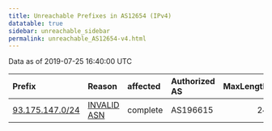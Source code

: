 ```yaml
---
title: Unreachable Prefixes in AS12654 (IPv4)
datatable: true
sidebar: unreachable_sidebar
permalink: unreachable_AS12654-v4.html
---
```


Data as of 2019-07-25 16:40:00 UTC


<div class="datatable-begin"></div>

| Prefix                                                   | Reason                                                                                                 | affected   | Authorized AS   |   MaxLength | Anchor                                         |   unreachable /24s |
|:---------------------------------------------------------|:-------------------------------------------------------------------------------------------------------|:-----------|:----------------|------------:|:-----------------------------------------------|-------------------:|
| [93.175.147.0/24](https://stat.ripe.net/93.175.147.0/24) | [INVALID ASN](https://rpki-validator.ripe.net/announcement-preview?asn=AS12654&prefix=93.175.147.0/24) | complete   | AS196615        |          24 | [RIPE](unreachable_RIPE_NCC_RPKI_Root-v4.html) |                  1 |

<div class="datatable-end"></div>